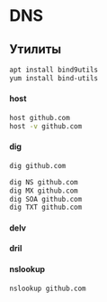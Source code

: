 # DNS
## Утилиты

```bash
apt install bind9utils
yum install bind-utils
```

#### host
```bash
host github.com
host -v github.com
```

#### dig
```bash
dig github.com
```
```bash
dig NS github.com
dig MX github.com
dig SOA github.com
dig TXT github.com
```

#### delv

#### dril

#### nslookup
```bash
nslookup github.com
```
